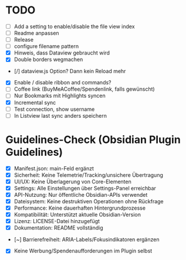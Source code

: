 # TODO

- [ ] Add a setting to enable/disable the file view index
- [ ] Readme anpassen
- [ ] Release
- [ ] configure filename pattern
- [x] Hinweis, dass Dataview gebraucht wird
- [x] Double borders wegmachen
- [/] dataview.js Option? Dann kein Reload mehr
- [x] Enable / disable ribbon and commands?
- [ ] Coffee link (BuyMeACoffee/Spendenlink, falls gewünscht)
- [ ] Nur Bookmarks mit Highlights syncen
- [x] Incremental sync
- [ ] Test connection, show username
- [ ] In Listview last sync anders speichern

# Guidelines-Check (Obsidian Plugin Guidelines)
- [x] Manifest.json: main-Feld ergänzt
- [x] Sicherheit: Keine Telemetrie/Tracking/unsichere Übertragung
- [x] UI/UX: Keine Überlagerung von Core-Elementen
- [x] Settings: Alle Einstellungen über Settings-Panel erreichbar
- [x] API-Nutzung: Nur öffentliche Obsidian-APIs verwendet
- [x] Dateisystem: Keine destruktiven Operationen ohne Rückfrage
- [x] Performance: Keine dauerhaften Hintergrundprozesse
- [x] Kompatibilität: Unterstützt aktuelle Obsidian-Version
- [x] Lizenz: LICENSE-Datei hinzugefügt
- [x] Dokumentation: README vollständig
- [~] Barrierefreiheit: ARIA-Labels/Fokusindikatoren ergänzen
- [x] Keine Werbung/Spendenaufforderungen im Plugin selbst
